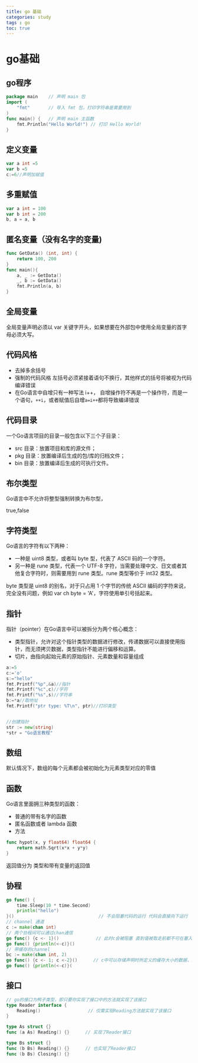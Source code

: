 ```yaml
---
title: go 基础
categories: study
tags : go
toc: true
---
```

# go基础
## go程序

```go
package main    // 声明 main 包
import (
    "fmt"       // 导入 fmt 包，打印字符串是需要用到
)
func main() {   // 声明 main 主函数
    fmt.Println("Hello World!") // 打印 Hello World!
}
```
## 定义变量

```go
var a int =5
var b =5
c:=6//声明加赋值
```

## 多重赋值

```go
var a int = 100
var b int = 200
b, a = a, b
```

## 匿名变量（没有名字的变量)

```go
func GetData() (int, int) {
    return 100, 200
}
func main(){
    a, _ := GetData()
    _, b := GetData()
    fmt.Println(a, b)
}
```

## 全局变量

全局变量声明必须以 var 关键字开头，如果想要在外部包中使用全局变量的首字母必须大写。



## 代码风格

- 去掉多余括号
- 强制的代码风格  左括号必须紧接着语句不换行，其他样式的括号将被视为代码编译错误
- 在Go语言中自增只有一种写法 i++，  自增操作符不再是一个操作符，而是一个语句，`++i`，或者赋值后自增`a=i++`都将导致编译错误

## 代码目录

一个Go语言项目的目录一般包含以下三个子目录：

- src 目录：放置项目和库的源文件；
- pkg 目录：放置编译后生成的包/库的归档文件；
- bin 目录：放置编译后生成的可执行文件。

## 布尔类型

Go语言中不允许将整型强制转换为布尔型，

true,false

## 字符类型

Go语言的字符有以下两种：

- 一种是 uint8 类型，或者叫 byte 型，代表了 ASCII 码的一个字符。
- 另一种是 rune 类型，代表一个 UTF-8 字符，当需要处理中文、日文或者其他复合字符时，则需要用到 rune 类型。rune 类型等价于 int32 类型。


byte 类型是 uint8 的别名，对于只占用 1 个字节的传统 ASCII 编码的字符来说，完全没有问题，例如 var ch byte = 'A'，字符使用单引号括起来。

## 指针

指针（pointer）在Go语言中可以被拆分为两个核心概念：

- 类型指针，允许对这个指针类型的数据进行修改，传递数据可以直接使用指针，而无须拷贝数据，类型指针不能进行偏移和运算。
- 切片，由指向起始元素的原始指针、元素数量和容量组成

```go
a:=5
c:='o'
s:="hello"
fmt.Printf("%p",&a)//指针
fmt.Printf("%c",c)//字符
fmt.Printf("%s",s)//字符串
b:=*a//取地址
fmt.Printf("ptr type: %T\n", ptr)//打印类型


//创建指针
str := new(string)
*str = "Go语言教程"
```

## 数组

默认情况下，数组的每个元素都会被初始化为元素类型对应的零值

## 函数

Go语言里面拥三种类型的函数：

- 普通的带有名字的函数
- 匿名函数或者 lambda 函数
- 方法

```go
func hypot(x, y float64) float64 {
    return math.Sqrt(x*x + y*y)
}

```

返回值分为  类型和带有变量的返回值 

## 协程
```go
go func() {
    time.Sleep(10 * time.Second)
    println("hello")
}()                                // 不会阻塞代码的运行 代码会直接向下运行
// channel 通道
c := make(chan int)
// 两个协程间可以通过chan通信
go func() {c <- 1}()              // 此时c会被阻塞 直到值被取走前都不可在塞入新值
go func() {println(<-c)}()
// 带缓存的channel
bc := make(chan int, 2)
go func() {c <- 1; c <-2}()      // c中可以存储声明时所定义的缓存大小的数据，这里是2个
go func() {println(<-c)}(

```
## 接口
```go
// go的接口为鸭子类型，即只要你实现了接口中的方法就实现了该接口
type Reader interface {
    Reading()                  // 仅需实现Reading方法就实现了该接口
}

type As struct {}
func (a As) Reading() {}      // 实现了Reader接口

type Bs struct {}
func (b Bs) Reading() {}      // 也实现了Reader接口
func (b Bs) Closing() {}
```



